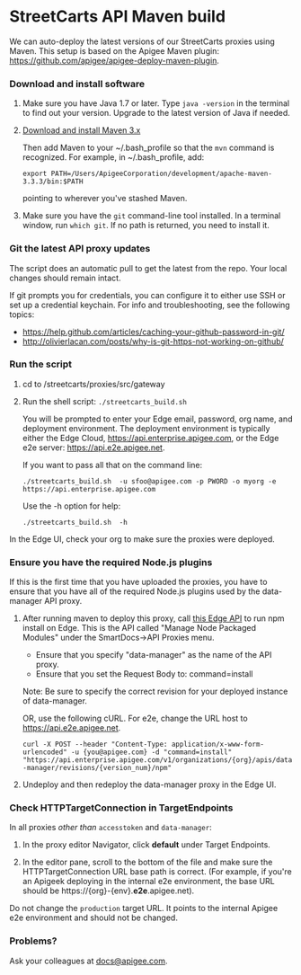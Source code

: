 # StreetCarts API Maven build

We can auto-deploy the latest versions of our StreetCarts proxies using Maven. This setup is based on the Apigee Maven plugin: https://github.com/apigee/apigee-deploy-maven-plugin.

### Download and install software

1. Make sure you have Java 1.7 or later. Type ```java -version``` in the terminal to find out your version. Upgrade to the latest version of Java if needed.
2. [Download and install Maven 3.x](http://maven.apache.org/download.cgi)
   
   Then add Maven to your ~/.bash_profile so that the ```mvn``` command is recognized. For example, in ~/.bash_profile, add: 
   
   ```export PATH=/Users/ApigeeCorporation/development/apache-maven-3.3.3/bin:$PATH```

   pointing to wherever you've stashed Maven.
3. Make sure you have the ```git``` command-line tool installed. In a terminal window, run ```which git```. If no path is returned, you need to install it.

### Git the latest API proxy updates

The script does an automatic pull to get the latest from the repo. Your local changes should remain intact.

If git prompts you for credentials, you can configure it to either use SSH or set up a credential keychain. For info and troubleshooting, see the following topics:
- https://help.github.com/articles/caching-your-github-password-in-git/
- http://olivierlacan.com/posts/why-is-git-https-not-working-on-github/


### Run the script

1. cd to /streetcarts/proxies/src/gateway

2. Run the shell script: ```./streetcarts_build.sh```

   You will be prompted to enter your Edge email, password, org name, and deployment environment. The deployment environment is typically either the Edge Cloud, https://api.enterprise.apigee.com, or the Edge e2e server: https://api.e2e.apigee.net. 

   If you want to pass all that on the command line:

   ```./streetcarts_build.sh  -u sfoo@apigee.com -p PWORD -o myorg -e https://api.enterprise.apigee.com```

   Use the -h option for help:

   ```./streetcarts_build.sh  -h```

In the Edge UI, check your org to make sure the proxies were deployed.

### Ensure you have the required Node.js plugins

If this is the first time that you have uploaded the proxies, you have to ensure that you have all of the required Node.js plugins used by the data-manager API proxy.

1. After running maven to deploy this proxy, call [this Edge API](http://apigee.com/docs/management/apis/post/organizations/%7Borg_name%7D/apis/%7Bapi_name%7D/revisions/%7Brevision_num%7D/npm-0) to run npm install on Edge. This is the API called "Manage Node Packaged Modules" under the SmartDocs->API Proxies menu. 

   - Ensure that you specify "data-manager" as the name of the API proxy.
   - Ensure that you set the Request Body to: command=install   

   Note: Be sure to specify the correct revision for your deployed instance of data-manager.

   OR, use the following cURL. For e2e, change the URL host to https://api.e2e.apigee.net.

   ```curl -X POST --header "Content-Type: application/x-www-form-urlencoded" -u {you@apigee.com} -d "command=install" "https://api.enterprise.apigee.com/v1/organizations/{org}/apis/data-manager/revisions/{version_num}/npm"```

2. Undeploy and then redeploy the data-manager proxy in the Edge UI. 

### Check HTTPTargetConnection in TargetEndpoints

In all proxies *other than* ```accesstoken``` and ```data-manager```:

1. In the proxy editor Navigator, click **default** under Target Endpoints.

2. In the editor pane, scroll to the bottom of the file and make sure the HTTPTargetConnection URL base path is correct. (For example, if you're an Apigeek deploying in the internal e2e environment, the base URL should be https://{org}-{env}.**e2e**.apigee.net). 

Do not change the `production` target URL. It points to the internal Apigee e2e environment and should not be changed. 


### Problems?

Ask your colleagues at docs@apigee.com.


